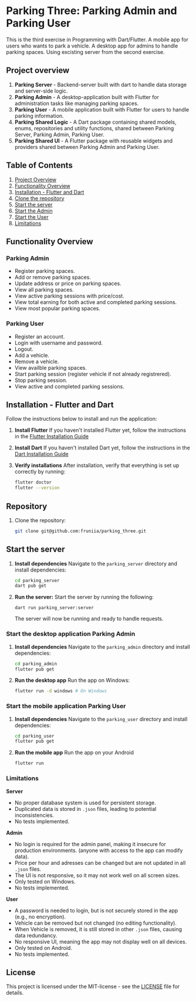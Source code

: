 # Parking Three: Parking Admin and Parking User
This is the third exercise in Programming with Dart/Flutter. 
A mobile app for users who wants to park a vehicle.
A desktop app for admins to handle parking spaces.
Using excisting server from the second exercise.

## Project overview
1. **Parking Server** - Backend-server built with dart to handle data storage and server-side logic.
2. **Parking Admin** - A desktop-application built with Flutter for administration tasks like managing parking spaces.
3. **Parking User** - A mobile application built with Flutter for users to handle parking information.
4. **Parking Shared Logic** - A Dart package containing shared models, enums, repositories and utility functions, shared between Parking Server, Parking Admin, Parking User.
5. **Parking Shared UI** - A Flutter package with reusable widgets and providers shared between Parking Admin and Parking User.

## Table of Contents
1. [Project Overview](#project-overview)
2. [Functionality Overview](#functionality-overview)
3. [Installation - Flutter and Dart](#installation---flutter-and-dart)
4. [Clone the repository](#repository)
5. [Start the server](#start-the-server)
6. [Start the Admin](#start-the-desktop-application-parking-admin)
7. [Start the User](#start-the-mobile-application-parking-user)
8. [Limitations](#limitations)

## Functionality Overview

### Parking Admin
- Register parking spaces.
- Add or remove parking spaces.
- Update address or price on parking spaces.
- View all parking spaces.
- View active parking sessions with price/cost.
- View total earning for both active and completed parking sessions.
- View most popular parking spaces.

### Parking User
- Register an account.
- Login with username and password.
- Logout.
- Add a vehicle.
- Remove a vehicle.
- View availble parking spaces.
- Start parking session (register vehicle if not already registrered).
- Stop parking session.
- View active and completed parking sessions.

## Installation - Flutter and Dart
Follow the instructions below to install and run the application:
1. **Install Flutter**
   If you haven't installed Flutter yet, follow the instructions in the [Flutter Installation Guide](https://flutter.dev/docs/get-started/install)

2. **Install Dart**
   If you haven't installed Dart yet, follow the instructions in the [Dart Installation Guide](https://dart.dev/get-dart)

3. **Verify installations**
   After installation, verify that everything is set up correctly by running:
   ```bash
   flutter doctor
   flutter --version
   ```

## Repository
1. Clone the repository:
   ```bash
   git clone git@github.com:fruniia/parking_three.git
   ```

## Start the server
1. **Install dependencies**
   Navigate to the `parking_server` directory and install dependencies:
   ```bash
   cd parking_server
   dart pub get
   ```
2. **Run the server:**
   Start the server by running the following:
   ```
   dart run parking_server:server
   ```
   The server will now be running and ready to handle requests.

### Start the desktop application Parking Admin
1. **Install dependencies**
   Navigate to the `parking_admin` directory and install dependencies:
   ```bash
   cd parking_admin
   flutter pub get
   ```
2. **Run the desktop app**
   Run the app on Windows:
   ```bash
   flutter run -d windows # On Windows
   ```

### Start the mobile application Parking User
1. **Install dependencies**
   Navigate to the `parking_user` directory and install dependencies:
   ```bash
   cd parking_user
   flutter pub get
   ```
2. **Run the mobile app**
   Run the app on your Android
   ```bash
   flutter run
   ```

### Limitations
**Server**
* No proper database system is used for persistent storage.
* Duplicated data is stored in `.json` files, leading to potential inconsistencies.
* No tests implemented.

**Admin**
* No login is required for the admin panel, making it insecure for production environments. (anyone with access to the app can modify data).
* Price per hour and adresses can be changed but are not updated in all `.json` files.
* The UI is not responsive, so it may not work well on all screen sizes.
* Only tested on Windows.
* No tests implemented.

**User**
* A password is needed to login, but is not securely stored in the app (e.g., no encryption).
* Vehicle can be removed but not changed (no editing functionality).
* When Vehicle is removed, it is still stored in other `.json` files, causing data redundancy.
* No responsive UI, meaning the app may not display well on all devices.
* Only tested on Android.
* No tests implemented.


## License
This project is licensed under the MIT-license - see the [LICENSE](LICENSE) file for details.